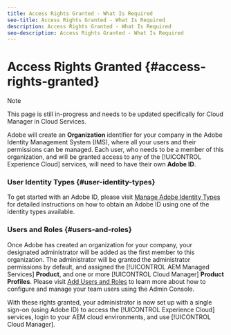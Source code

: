 ```yaml
---
title: Access Rights Granted - What Is Required
seo-title: Access Rights Granted - What Is Required
description: Access Rights Granted - What Is Required
seo-description: Access Rights Granted - What Is Required 
---
```


# Access Rights Granted {#access-rights-granted} 

>[!NOTE]
>This page is still in-progress and needs to be updated specifically for Cloud Manager in Cloud Services.

Adobe will create an **Organization** identifier for your company in the Adobe Identity Management System (IMS), where all your users and their permissions can be managed. Each user, who needs to be a member of this organization, and will be granted access to any of the [!UICONTROL Experience Cloud] services, will need to have their own **Adobe ID**. 

### User Identity Types {#user-identity-types}

To get started with an Adobe ID, please visit [Manage Adobe Identity Types](https://helpx.adobe.com/enterprise/using/identity.html) for detailed instructions on how to obtain an Adobe ID using one of the identity types available.

### Users and Roles {#users-and-roles}

Once Adobe has created an organization for your company, your designated administrator will be added as the first member to this organization. The administrator will be granted the administrator permissions by default, and assigned the [!UICONTROL AEM Managed Services] **Product**, and one or more [!UICONTROL Cloud Manager] **Product Profiles**. Please visit [Add Users and Roles](add-users-roles.md) to learn more about how to configure and manage your team users using the Admin Console.

With these rights granted, your administrator is now set up with a single sign-on (using Adobe ID) to access the [!UICONTROL Experience Cloud] services, login to your AEM cloud environments, and use [!UICONTROL Cloud Manager].
